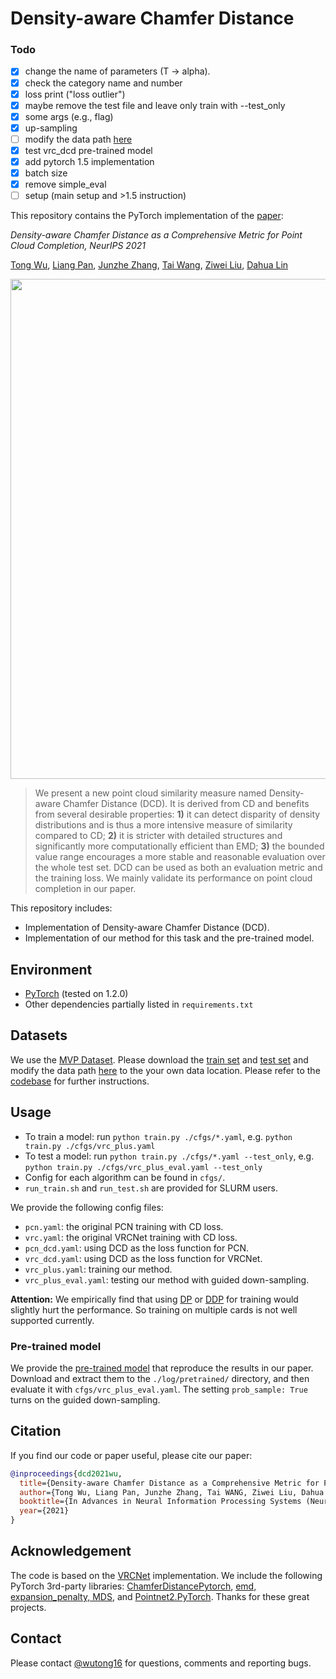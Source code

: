# Density-aware Chamfer Distance

### Todo
- [x] change the name of parameters (T -> alpha).
- [x] check the category name and number
- [x] loss print ("loss outlier")
- [x] maybe remove the test file and leave only train with --test_only
- [x] some args (e.g., flag) 
- [x] up-sampling
- [ ] modify the data path [here]()
- [x] test vrc_dcd pre-trained model
- [x] add pytorch 1.5 implementation
- [x] batch size
- [x] remove simple_eval
- [ ] setup (main setup and >1.5 instruction)

This repository contains the PyTorch implementation of the [paper](): 

*Density-aware Chamfer Distance as a Comprehensive Metric for Point Cloud Completion, NeurIPS 2021*

[Tong Wu](https://github.com/wutong16), [Liang Pan](https://scholar.google.com/citations?user=lSDISOcAAAAJ), [Junzhe Zhang](https://junzhezhang.github.io/), [Tai Wang](https://tai-wang.github.io/), [Ziwei Liu](https://liuziwei7.github.io/), [Dahua Lin](http://dahua.me/)

<img src='./assets/github_teaser.png' width=800>

> We present a new point cloud similarity measure named Density-aware Chamfer Distance (DCD). It is derived from CD and benefits from several desirable properties: **1)** it can detect disparity of density distributions and is thus a more intensive measure of similarity compared to CD; **2)** it is stricter with detailed structures and significantly more computationally efficient than EMD; **3)** the bounded value range encourages a more stable and reasonable evaluation over the whole test set. 
> DCD can be used as both an evaluation metric and the training loss. We mainly validate its performance on point cloud completion in our paper.

This repository includes:
- Implementation of Density-aware Chamfer Distance (DCD).
- Implementation of our method for this task and the pre-trained model.

## Environment 
* [PyTorch](https://pytorch.org/) (tested on 1.2.0)
* Other dependencies partially listed in `requirements.txt` 

## Datasets
We use the [MVP Dataset](https://mvp-dataset.github.io/). Please download the [train set](https://drive.google.com/file/d/1bY2RfPj_DvviNpr6ZzrEqhl4f7fMIqPF/view?usp=sharing) and [test set](https://drive.google.com/file/d/1qJT4uNURyDnPb_tI2vAntT2Iq98lhQMi/view?usp=sharing) and modify the data path [here]() to the your own data location.
Please refer to the [codebase](https://github.com/paul007pl/MVP_Benchmark) for further instructions.

## Usage
  + To train a model: run `python train.py ./cfgs/*.yaml`, e.g. `python train.py ./cfgs/vrc_plus.yaml`
  + To test a model: run `python train.py ./cfgs/*.yaml --test_only`, e.g. `python train.py ./cfgs/vrc_plus_eval.yaml --test_only`
  + Config for each algorithm can be found in `cfgs/`.
  + `run_train.sh` and `run_test.sh` are provided for SLURM users. 

We provide the following config files:
- `pcn.yaml`: the original PCN training with CD loss.
- `vrc.yaml`: the original VRCNet training with CD loss.
- `pcn_dcd.yaml`: using DCD as the loss function for PCN.
- `vrc_dcd.yaml`: using DCD as the loss function for VRCNet.
- `vrc_plus.yaml`: training our method.
- `vrc_plus_eval.yaml`: testing our method with guided down-sampling.


**Attention:**
We empirically find that using [DP](https://pytorch.org/docs/stable/generated/torch.nn.DataParallel.html#torch.nn.DataParallel) or [DDP](https://pytorch.org/docs/stable/generated/torch.nn.parallel.DistributedDataParallel.html#torch.nn.parallel.DistributedDataParallel) for training would slightly hurt the performance. So training on multiple cards is not well supported currently.


### Pre-trained model
We provide the [pre-trained model](https://drive.google.com/file/d/1WQFgxFQj3a-SkDaViCk3VqBE9Y_uZysG/view?usp=sharing) that reproduce the results in our paper.
Download and extract them to the `./log/pretrained/` directory, and then evaluate it with `cfgs/vrc_plus_eval.yaml`. The setting `prob_sample: True` turns on the guided down-sampling.


## Citation
If you find our code or paper useful, please cite our paper:
```bibtex
@inproceedings{dcd2021wu,
  title={Density-aware Chamfer Distance as a Comprehensive Metric for Point Cloud Completion},
  author={Tong Wu, Liang Pan, Junzhe Zhang, Tai WANG, Ziwei Liu, Dahua Lin},
  booktitle={In Advances in Neural Information Processing Systems (NeurIPS), 2021},
  year={2021}
}
```
## Acknowledgement
The code is based on the [VRCNet](https://github.com/paul007pl/VRCNet) implementation. We include the following PyTorch 3rd-party libraries: 
[ChamferDistancePytorch](https://github.com/ThibaultGROUEIX/ChamferDistancePytorch), 
[emd, expansion_penalty, MDS](https://github.com/Colin97/MSN-Point-Cloud-Completion), and 
[Pointnet2.PyTorch](https://github.com/sshaoshuai/Pointnet2.PyTorch).
Thanks for these great projects.

## Contact
Please contact [@wutong16](https://github.com/wutong16) for questions, comments and reporting bugs.


